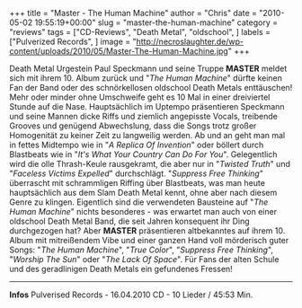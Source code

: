 +++
title = "Master - The Human Machine"
author = "Chris"
date = "2010-05-02 19:55:19+00:00"
slug = "master-the-human-machine"
category = "reviews"
tags = ["CD-Reviews", "Death Metal", "oldschool", ]
labels = ["Pulverized Records", ]
image = "http://necroslaughter.de/wp-content/uploads/2010/05/Master-The-Human-Machine.jpg"
+++

Death Metal Urgestein Paul Speckmann und seine Truppe **MASTER** meldet sich mit ihrem 10. Album zurück und "_The Human Machine_" dürfte keinen Fan der Band oder des schnörkellosen oldschool Death Metals enttäuschen! Mehr oder minder ohne Umschweife geht es 10 Mal in einer dreiviertel Stunde auf die Nase. Hauptsächlich im Uptempo präsentieren Speckmann und seine Mannen dicke Riffs und ziemlich angepisste Vocals, treibende Grooves und genügend Abwechslung, dass die Songs trotz großer Homogenität zu keiner Zeit zu langweilig werden. Ab und an geht man mal in fettes Midtempo wie in "_A Replica Of Invention_" oder böllert durch Blastbeats wie in "_It's What Your Country Can Do For You_". Gelegentlich wird die olle Thrash-Keule rausgekramt, die aber nur in "_Twisted Truth_" und "_Faceless Victims Expelled_" durchschlägt. "_Suppress Free Thinking_" überrascht mit schrammligen Riffing über Blastbeats, was man heute hauptsächlich aus dem Slam Death Metal kennt, ohne aber nach diesem Genre zu klingen.
Eigentlich sind die verwendeten Bausteine auf "_The Human Machine_" nichts besonderes - was erwartet man auch von einer oldschool Death Metal Band, die seit Jahren konsequent ihr Ding durchgezogen hat? Aber **MASTER** präsentieren altbekanntes auf ihrem 10. Album mit mitreißendem Vibe und einer ganzen Hand voll mörderisch guter Songs: "_The Human Machine_", "_True Color_", "_Suppress Free Thinking_", "_Worship The Sun_" oder "_The Lack Of Space_". Für Fans der alten Schule und des geradlinigen Death Metals ein gefundenes Fressen!





---
**Infos**
Pulverised Records - 16.04.2010
CD - 10 Lieder / 45:53 Min.
